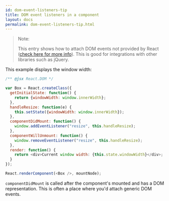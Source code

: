 ```yaml
---
id: dom-event-listeners-tip
title: DOM event listeners in a component
layout: docs
permalink: dom-event-listeners-tip.html
---
```


> Note:
>
> This entry shows how to attach DOM events not provided by React ([check here for more info](/react/docs/cookbook/events.html)). This is good for integrations with other libraries such as jQuery.

This example displays the window width:

```js
/** @jsx React.DOM */

var Box = React.createClass({
  getInitialState: function() {
    return {windowWidth: window.innerWidth};
  },
  handleResize: function(e) {
    this.setState({windowWidth: window.innerWidth});
  },
  componentDidMount: function() {
    window.addEventListener("resize", this.handleResize);
  },
  componentWillUnmount: function() {
    window.removeEventListener("resize", this.handleResize);
  },
  render: function() {
    return <div>Current window width: {this.state.windowWidth}</div>;
  }
});

React.renderComponent(<Box />, mountNode);
```

`componentDidMount` is called after the component's mounted and has a DOM representation. This is often a place where you'd attach generic DOM events.
